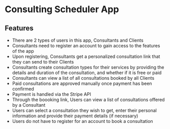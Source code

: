 # Consulting Scheduler App

## Features

* There are 2 types of users in this app, Consultants and Clients
* Consultants need to register an account to gain access to the features of the app
* Upon registering, Consultants get a personalized consultation link that they can send to their Clients
* Consultants create consultation types for their services by providing the details and duration of the consultation, and whether if it is free or paid
* Consultants can view a list of all consultations booked by all Clients
* Paid consultations are approved manually once payment has been confirmed
* Payment is handled via the Stripe API
* Through the boooking link, Users can view a list of consultations offered by a Consultant
* Users can select a consultation they wish to get, enter their personal information and provide their payment details (if necessary)
* Users do not have to register for an account to book a consultation
